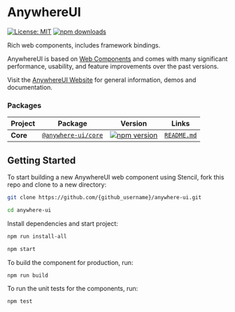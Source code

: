 # AnywhereUI

[![License: MIT](https://img.shields.io/badge/License-MIT-yellow.svg)](https://opensource.org/licenses/MIT)
[![npm downloads](https://img.shields.io/npm/dm/@anywhere-ui/core.svg)](https://www.npmjs.com/package/@anywhere-ui/core)

Rich web components, includes framework bindings.

AnywhereUI is based on [Web Components](https://www.webcomponents.org/introduction) and comes with many significant performance, usability, and feature improvements over the past versions.

Visit the [AnywhereUI Website](https://adaleks.github.io/anywhere-ui-showcase/) for general information, demos and documentation.

### Packages

| Project | Package | Version | Links |
| ------- | ------- | ------- |:-----:|
| **Core** | [`@anywhere-ui/core`](https://www.npmjs.com/package/@anywhere-ui/core) | [![npm version](https://badge.fury.io/js/@anywhere-ui%2Fcore.svg)](https://badge.fury.io/js/@anywhere-ui%2Fcore) | [`README.md`](packages/core/README.md) |

## Getting Started

To start building a new AnywhereUI web component using Stencil, fork this repo and clone to a new directory:

```bash
git clone https://github.com/{github_username}/anywhere-ui.git

cd anywhere-ui
```

Install dependencies and start project:

```bash
npm run install-all

npm start
```

To build the component for production, run:

```bash
npm run build
```

To run the unit tests for the components, run:

```bash
npm test
```
